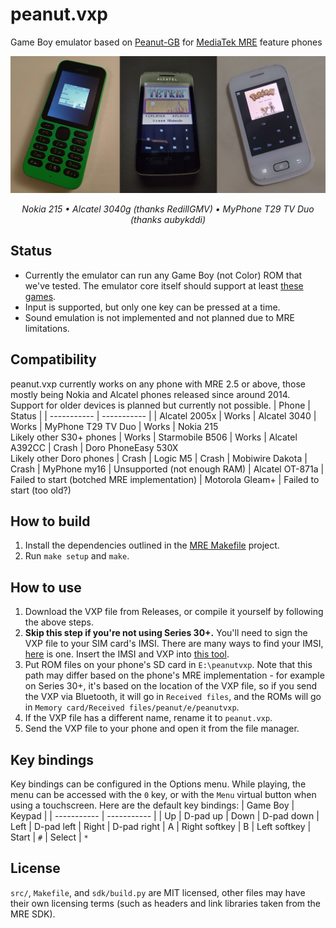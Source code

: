 # peanut.vxp
Game Boy emulator based on [Peanut-GB](https://github.com/deltabeard/Peanut-GB) for [MediaTek MRE](https://lpcwiki.miraheze.org/wiki/MAUI_Runtime_Environment) feature phones

![](img/marioland_215.jpg)
*<div style="text-align:center;">Nokia 215 • Alcatel 3040g (thanks RedillGMV) • MyPhone T29 TV Duo (thanks aubykddi)</div>*

## Status
* Currently the emulator can run any Game Boy (not Color) ROM that we've tested. The emulator core itself should support at least [these games](https://github.com/deltabeard/Peanut-GB/issues/31).
* Input is supported, but only one key can be pressed at a time.
* Sound emulation is not implemented and not planned due to MRE limitations.

## Compatibility
peanut.vxp currently works on any phone with MRE 2.5 or above, those mostly being Nokia and Alcatel phones released since around 2014. Support for older devices is planned but currently not possible.
| Phone | Status |
| ----------- | ----------- |
| Alcatel 2005x | Works
| Alcatel 3040 | Works
| MyPhone T29 TV Duo | Works
| Nokia 215<br>Likely other S30+ phones | Works
| Starmobile B506 | Works
| Alcatel A392CC | Crash
| Doro PhoneEasy 530X<br>Likely other Doro phones | Crash
| Logic M5 | Crash
| Mobiwire Dakota | Crash
| MyPhone my16 | Unsupported (not enough RAM)
| Alcatel OT-871a | Failed to start (botched MRE implementation)
| Motorola Gleam+ | Failed to start (too old?)

## How to build
1. Install the dependencies outlined in the [MRE Makefile](https://github.com/gtrxAC/mre-makefile#dependencies) project.
2. Run `make setup` and `make`.

## How to use
1. Download the VXP file from Releases, or compile it yourself by following the above steps.
2. **Skip this step if you're not using Series 30+.** You'll need to sign the VXP file to your SIM card's IMSI. There are many ways to find your IMSI, [here](https://github.com/raspiduino/mre-sdk/discussions/1#discussioncomment-3571276) is one. Insert the IMSI and VXP into [this tool](https://vxpatch.luxferre.top/).
3. Put ROM files on your phone's SD card in `E:\peanutvxp`. Note that this path may differ based on the phone's MRE implementation - for example on Series 30+, it's based on the location of the VXP file, so if you send the VXP via Bluetooth, it will go in `Received files`, and the ROMs will go in `Memory card/Received files/peanut/e/peanutvxp`.
4. If the VXP file has a different name, rename it to `peanut.vxp`.
5. Send the VXP file to your phone and open it from the file manager.

## Key bindings
Key bindings can be configured in the Options menu. While playing, the menu can be accessed with the `0` key, or with the `Menu` virtual button when using a touchscreen. Here are the default key bindings:
| Game Boy | Keypad |
| ----------- | ----------- |
| Up | D-pad up
| Down | D-pad down
| Left | D-pad left
| Right | D-pad right
| A | Right softkey
| B | Left softkey
| Start | `#`
| Select | `*`

## License
`src/`, `Makefile`, and `sdk/build.py` are MIT licensed, other files may have their own licensing terms (such as headers and link libraries taken from the MRE SDK).
